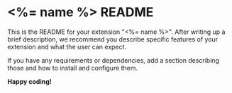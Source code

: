 # <%= name %> README

This is the README for your extension "<%= name %>". After writing up a brief description, we recommend you describe specific features of your extension and what the user can expect.

If you have any requirements or dependencies, add a section describing those and how to install and configure them.

**Happy coding!**